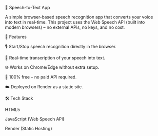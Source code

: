 🎤 Speech-to-Text App

A simple browser-based speech recognition app that converts your voice into text in real-time.
This project uses the Web Speech API (built into modern browsers) – no external APIs, no keys, and no cost.

🚀 Features

🎙️ Start/Stop speech recognition directly in the browser.

📝 Real-time transcription of your speech into text.

🌐 Works on Chrome/Edge without extra setup.

💸 100% free – no paid API required.

☁️ Deployed on Render
 as a static site.

🛠️ Tech Stack

HTML5

JavaScript (Web Speech API)

Render (Static Hosting)
